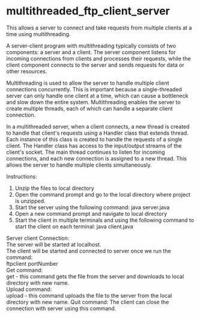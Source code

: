# multithreaded_ftp_client_server
This allows a server to connect and take requests from multiple clients at a time using multithreading.

A server-client program with multithreading typically consists of two components: a server and a client. The server component listens for incoming connections from clients and processes their requests, while the client component connects to the server and sends requests for data or other resources.

Multithreading is used to allow the server to handle multiple client connections concurrently. This is important because a single-threaded server can only handle one client at a time, which can cause a bottleneck and slow down the entire system. Multithreading enables the server to create multiple threads, each of which can handle a separate client connection.

In a multithreaded server, when a client connects, a new thread is created to handle that client's requests using a Handler class that extends thread. Each instance of this class is created to handle the requests of a single client. The Handler class has access to the input/output streams of the client's socket. The main thread continues to listen for incoming connections, and each new connection is assigned to a new thread. This allows the server to handle multiple clients simultaneously. 

Instructions:
1)	Unzip the files to local directory
2)	Open the command prompt and go to the local directory where project is unzipped.
3)	Start the server using the following command:
java server.java
4)	Open a new command prompt and navigate to local directory
5)	Start the client in multiple terminals and using the following command to start the client on each terminal:
java client.java


Server client Connection:  
The server will be started at localhost.  
The client will be started and connected to server once we run the command:  
ftpclient portNumber  
Get command:  
get <fileName> - this command gets the file from the server and downloads to local directory with new name.  
Upload command:  
upload <fileName> - this command uploads the file to the server from the local directory with new name.
Quit command:
The client can close the connection with server using this command.
